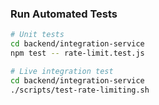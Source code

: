 ### Run Automated Tests

```bash
# Unit tests
cd backend/integration-service
npm test -- rate-limit.test.js

# Live integration test
cd backend/integration-service
./scripts/test-rate-limiting.sh
```
